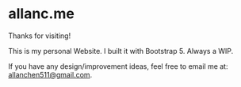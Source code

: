 # allanc.me
Thanks for visiting!

This is my personal Website. I built it with Bootstrap 5. Always a WIP.

If you have any design/improvement ideas, feel free to email me at: allanchen511@gmail.com.

